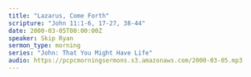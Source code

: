 ```yaml
---
title: "Lazarus, Come Forth"
scripture: "John 11:1-6, 17-27, 38-44"
date: 2000-03-05T00:00:00Z
speaker: Skip Ryan
sermon_type: morning
series: "John: That You Might Have Life"
audio: https://pcpcmorningsermons.s3.amazonaws.com/2000-03-05.mp3 
---
```



